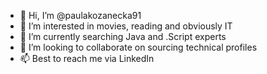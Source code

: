 - 👋 Hi, I’m @paulakozanecka91
- 👀 I’m interested in movies, reading and obviously IT
- 🌱 I’m currently searching Java and .Script experts 
- 💞️ I’m looking to collaborate on sourcing technical profiles 
- 📫 Best to reach me via LinkedIn 

<!---
paulakozanecka91/paulakozanecka91 is a ✨ special ✨ repository because its `README.md` (this file) appears on your GitHub profile.
You can click the Preview link to take a look at your changes.
--->

